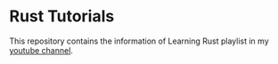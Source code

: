 # Rust Tutorials

This repository contains the information of Learning Rust playlist in my [youtube channel](https://www.youtube.com/channel/UCjGH-n0jtFDtaWAfC0LEE6w). 
